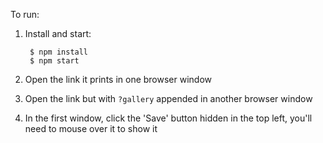 
To run:

1. Install and start:

        $ npm install
        $ npm start

2. Open the link it prints in one browser window
3. Open the link but with `?gallery` appended in another browser window
4. In the first window, click the 'Save' button hidden in the top left, you'll need to mouse over it to show it
